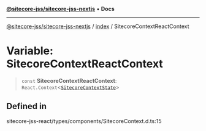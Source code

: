 [**@sitecore-jss/sitecore-jss-nextjs**](../../README.md) • **Docs**

***

[@sitecore-jss/sitecore-jss-nextjs](../../README.md) / [index](../README.md) / SitecoreContextReactContext

# Variable: SitecoreContextReactContext

> `const` **SitecoreContextReactContext**: `React.Context`\<[`SitecoreContextState`](../interfaces/SitecoreContextState.md)\>

## Defined in

sitecore-jss-react/types/components/SitecoreContext.d.ts:15
